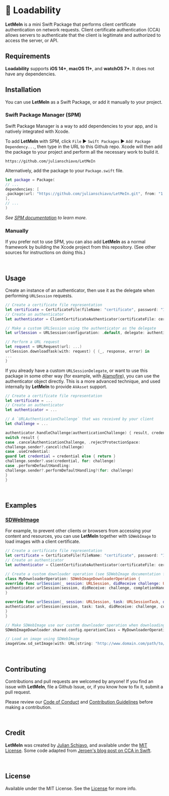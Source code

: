 # 📩 Loadability

**LetMeIn** is a mini Swift Package that performs client certificate authentication on network requests. Client certificate authentication (CCA) allows servers to authenticate that the client is legitimate and authorized to access the server, or API.

## Requirements

**Loadability** supports **iOS 14+**, **macOS 11+**, and **watchOS 7+**. It does not have any dependencies.

## Installation

You can use **LetMeIn** as a Swift Package, or add it manually to your project. 

### Swift Package Manager (SPM)

Swift Package Manager is a way to add dependencies to your app, and is natively integrated with Xcode.

To add **LetMeIn** with SPM, click `File` ► `Swift Packages` ► `Add Package Dependency...`, then type in the URL to this Github repo. Xcode will then add the package to your project and perform all the necessary work to build it.

```
https://github.com/julianschiavo/LetMeIn
```

Alternatively, add the package to your `Package.swift` file.

```swift
let package = Package(
// ...
dependencies: [
.package(url: "https://github.com/julianschiavo/LetMeIn.git", from: "1.0.0")
],
// ...
)
```

*See [SPM documentation](https://github.com/apple/swift-package-manager/tree/master/Documentation) to learn more.*

### Manually

If you prefer not to use SPM, you can also add **LetMeIn** as a normal framework by building the Xcode project from this repository. (See other sources for instructions on doing this.)

<br>

## Usage

Create an instance of an authenticator, then use it as the delegate when performing `URLSession` requests.

```swift
// Create a certificate file representation
let certificate = CertificateFile(fileName: "certificate", password: "12345678")
// Create an authenticator
let authenticator = ClientCertificateAuthenticator(certificateFile: certificate)

// Make a custom URLSession using the authenticator as the delegate
let urlSession = URLSession(configuration: .default, delegate: authenticator, delegateQueue: nil)

// Perform a URL request
let request = URLRequest(url: ...)
urlSession.downloadTask(with: request) { (_, response, error) in
...
}
```

If you already have a custom `URLSessionDelegate`, or want to use this package in some other way (for example, with [Alamofire](https://github.com/Alamofire/Alamofire)), you can use the authenticator object directly. This is a more advanced technique, and used internally by **LetMeIn** to provide `AVAsset` support.

```swift
// Create a certificate file representation
let certificate = ...
// Create an authenticator
let authenticator = ...

// A `URLAuthenticationChallenge` that was received by your client
let challenge = ...

authenticator.handleChallenge(authenticationChallenge) { result, credential in
switch result {
case .cancelAuthenticationChallenge, .rejectProtectionSpace:
challenge.sender?.cancel(challenge)
case .useCredential:
guard let credential = credential else { return }
challenge.sender?.use(credential, for: challenge)
case .performDefaultHandling:
challenge.sender?.performDefaultHandling?(for: challenge)
}
}
```

<br>

## Examples

### [SDWebImage](https://github.com/SDWebImage/SDWebImage)

For example, to prevent other clients or browsers from accessing your content and resources, you can use **LetMeIn** together with `SDWebImage` to load images with a client certificate.

```swift
// Create a certificate file representation
let certificate = CertificateFile(fileName: "certificate", password: "12345678")
// Create an authenticator
let authenticator = ClientCertificateAuthenticator(certificateFile: certificate)

// Create a custom downloader operation (see SDWebImage documentation for more info)
class MyDownloaderOperation: SDWebImageDownloaderOperation {
override func urlSession(_ session: URLSession, didReceive challenge: URLAuthenticationChallenge, completionHandler: @escaping (URLSession.AuthChallengeDisposition, URLCredential?) -> Void) {
authenticator.urlSession(session, didReceive: challenge, completionHandler: completionHandler)
}

override func urlSession(_ session: URLSession, task: URLSessionTask, didReceive challenge: URLAuthenticationChallenge, completionHandler: @escaping (URLSession.AuthChallengeDisposition, URLCredential?) -> Void) {
authenticator.urlSession(session, task: task, didReceive: challenge, completionHandler: completionHandler)
}
}

// Make SDWebImage use our custom downloader operation when downloading images
SDWebImageDownloader.shared.config.operationClass = MyDownloaderOperation.self

// Load an image using SDWebImage
imageView.sd_setImage(with: URL(string: "http://www.domain.com/path/to/image.jpg"), placeholderImage: UIImage(named: "placeholder.png"))
```

<br>

## Contributing

Contributions and pull requests are welcomed by anyone! If you find an issue with **LetMeIn**, file a Github Issue, or, if you know how to fix it, submit a pull request. 

Please review our [Code of Conduct](CODE_OF_CONDUCT.md) and [Contribution Guidelines](CONTRIBUTING.md) before making a contribution.

<br>

## Credit

**LetMeIn** was created by [Julian Schiavo](https://twitter.com/julianschiavo), and available under the [MIT License](LICENSE). Some code adapted from [Jeroen's blog post on CCA in Swift](https://leenarts.net/2020/02/28/client-certificate-with-urlsession-in-swift/).

<br>

## License

Available under the MIT License. See the [License](LICENSE) for more info.
